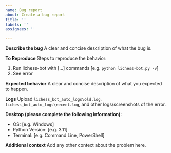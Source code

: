 ```yaml
---
name: Bug report
about: Create a bug report
title: ''
labels: ''
assignees: ''

---
```


**Describe the bug**
A clear and concise description of what the bug is.

**To Reproduce**
Steps to reproduce the behavior:
1. Run lichess-bot with [...] commands [e.g. `python lichess-bot.py -v`]
2. See error

**Expected behavior**
A clear and concise description of what you expected to happen.

**Logs**
Upload `lichess_bot_auto_logs\old.log`, `lichess_bot_auto_logs\recent.log`, and other logs/screenshots of the error.

**Desktop (please complete the following information):**
 - OS: [e.g. Windows]
 - Python Version: [e.g. 3.11]
 - Terminal: [e.g. Command Line, PowerShell]

**Additional context**
Add any other context about the problem here.
